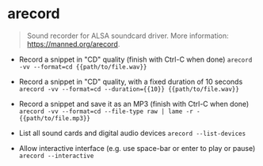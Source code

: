 # arecord
> Sound recorder for ALSA soundcard driver.
> More information: <https://manned.org/arecord>.

- Record a snippet in "CD" quality (finish with Ctrl-C when done)
`arecord -vv --format=cd {{path/to/file.wav}}`

- Record a snippet in "CD" quality, with a fixed duration of 10 seconds
`arecord -vv --format=cd --duration={{10}} {{path/to/file.wav}}`

- Record a snippet and save it as an MP3 (finish with Ctrl-C when done)
`arecord -vv --format=cd --file-type raw | lame -r - {{path/to/file.mp3}}`

- List all sound cards and digital audio devices
`arecord --list-devices`

- Allow interactive interface (e.g. use space-bar or enter to play or pause)
`arecord --interactive`

